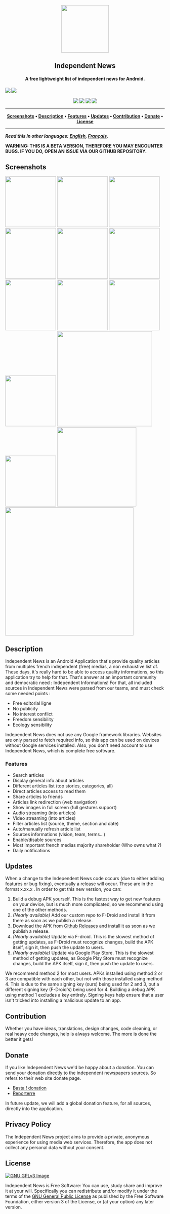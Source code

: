 <p align="center"><img src="java/res/drawable-xxxhdpi/app_logo.png" width="150"/></p>
<h2 align="center"><b>Independent News</b></h2>
<h4 align="center">A free lightweight list of independent news for Android.</h4>

<h4 align="center>Nearly on the Google Play Store and F-Droid !</h4>
<p align="center">
<a href="https://f-droid.org"><img src="https://f-droid.org/wiki/images/0/06/F-Droid-button_get-it-on.png" /></a>
<a href="https://play.google.com/store"><img src="fastlane/metadata/github/image/google-play_get-it-on.png" /></a>
</p>

<p align="center">
<a href="https://github.com/desperu/IndependentNews/releases" alt="GitHub release"><img src="https://img.shields.io/github/release/desperu/IndependentNews.svg" ></a>
<a href="https://www.gnu.org/licenses/gpl-3.0" alt="License: GPLv3"><img src="https://img.shields.io/badge/License-GPL%20v3-blue.svg"></a>
<a href="https://travis-ci.org/desperu/IndependentNews" alt="Build Status"><img src="https://travis-ci.org/desperu/IndependentNews.svg"></a>
<a href="https://hosted.weblate.org/engage/independentnews/" alt="Translation Status"><img src="https://hosted.weblate.org/widgets/independentnews/-/svg-badge.svg"></a>
</p>
<hr>
<p align="center">
<a href="#screenshots">Screenshots</a> &bull; <a href="#description">Description</a>
 &bull; <a href="#features">Features</a> &bull; <a href="#updates">Updates</a>
 &bull; <a href="#contribution">Contribution</a> &bull; <a href="#donate">Donate</a> &bull; <a href="#license">License</a></p>
<hr>

*Read this in other languages: [English](README.md), [Français](README.fr.md).*

<b>WARNING: THIS IS A BETA VERSION, THEREFORE YOU MAY ENCOUNTER BUGS. IF YOU DO, OPEN AN ISSUE VIA OUR GITHUB REPOSITORY.</b>

## Screenshots

[<img src="fastlane/metadata/android/en-US/images/phoneScreenshots/1-top-story.png" width="160" />](fastlane/metadata/android/en-US/images/phoneScreenshots/1-top-story.png)
[<img src="fastlane/metadata/android/en-US/images/phoneScreenshots/2-cat-ecology.png" width="160" />](fastlane/metadata/android/en-US/images/phoneScreenshots/2-cat-ecology.png)
[<img src="fastlane/metadata/android/en-US/images/phoneScreenshots/3-expanded-article.png" width="160" />](fastlane/metadata/android/en-US/images/phoneScreenshots/3-expanded-article.png)
[<img src="fastlane/metadata/android/en-US/images/phoneScreenshots/4-filter-themes.png" width="160" />](fastlane/metadata/android/en-US/images/phoneScreenshots/4-filter-themes.png)
[<img src="fastlane/metadata/android/en-US/images/phoneScreenshots/5-filter-themes-selected.png" width="160" />](fastlane/metadata/android/en-US/images/phoneScreenshots/5-filter-themes-selected.png)
[<img src="fastlane/metadata/android/en-US/images/phoneScreenshots/6-show-article.png" width="160" />](fastlane/metadata/android/en-US/images/phoneScreenshots/6-show-article.png)
[<img src="fastlane/metadata/android/en-US/images/phoneScreenshots/7-show-article-rest.png" width="160" />](fastlane/metadata/android/en-US/images/phoneScreenshots/7-show-article-rest.png)
[<img src="fastlane/metadata/android/en-US/images/phoneScreenshots/8-web-view-page.png" width="160" />](fastlane/metadata/android/en-US/images/phoneScreenshots/8-web-view-page.png)
[<img src="fastlane/metadata/android/en-US/images/phoneScreenshots/9-sources.png" width="160" />](fastlane/metadata/android/en-US/images/phoneScreenshots/9-sources.png)
[<img src="fastlane/metadata/android/en-US/images/phoneScreenshots/10-source-reporterre.png" width="160" />](fastlane/metadata/android/en-US/images/phoneScreenshots/10-source-reporterre.png)
[<img src="fastlane/metadata/android/en-US/images/phoneScreenshots/11-show-image-who-owns-what-landscape.png" width="300" />](fastlane/metadata/android/en-US/images/phoneScreenshots/11-show-image-who-owns-what-landscape.png)
[<img src="fastlane/metadata/android/en-US/images/phoneScreenshots/12-menu-drawer.png" width="160" />](fastlane/metadata/android/en-US/images/phoneScreenshots/12-menu-drawer.png)
[<img src="fastlane/metadata/android/en-US/images/tenInchScreenshots/1-article-list.png" width="250" />](fastlane/metadata/android/en-US/images/tenInchScreenshots/1-article-list.png)
[<img src="fastlane/metadata/android/en-US/images/tenInchScreenshots/2-landscape-show-article.png" width="405" />](fastlane/metadata/android/en-US/images/tenInchScreenshots/2-landscape-show-article.png)

## Description

Independent News is an Android Application that's provide quality articles from multiples french independent (free) medias, a non exhaustive list of.
These days, it's really hard to be able to access quality informations, so this application try to help for that. That's answer at an important community and democratic need : Independent Informations!
For that, all included sources in Independent News were parsed from our teams, and must check some needed points :

* Free editorial ligne
* No publicity
* No interest conflict
* Freedom sensibility
* Ecology sensibility

Independent News does not use any Google framework libraries. Websites are only parsed to fetch required info, so this app can be used on devices without Google services installed.
Also, you don't need account to use Independent News, which is complete free software.

### Features

* Search articles
* Display general info about articles
* Different articles list (top stories, categories, all)
* Direct articles access to read them
* Share articles to friends
* Articles link redirection (web navigation)
* Show images in full screen (full gestures support)
* Audio streaming (into articles)
* Video streaming (into articles)
* Filter articles list (source, theme, section and date)
* Auto/manually refresh article list
* Sources informations (vision, team, terms...)
* Enable/disable sources
* Most important french medias majority shareholder (Who owns what ?)
* Daily notifications

## Updates

When a change to the Independent News code occurs (due to either adding features or bug fixing), eventually a release will occur. These are in the format x.xx.x . In order to get this new version, you can:
 1. Build a debug APK yourself. This is the fastest way to get new features on your device, but is much more complicated, so we recommend using one of the other methods.
 2. *(Nearly available)*  Add our custom repo to F-Droid and install it from there as soon as we publish a release. <!-- TODO add doc for F-Droid beta repo -->
 3. Download the APK from [Github Releases](https://github.com/desperu/IndependentNews/releases) and install it as soon as we publish a release.
 4. *(Nearly available)* Update via F-droid. This is the slowest method of getting updates, as F-Droid must recognize changes, build the APK itself, sign it, then push the update to users.
 5. *(Nearly available)* Update via Google Play Store. This is the slowest method of getting updates, as Google Play Store must recognize changes, build the APK itself, sign it, then push the update to users.


We recommend method 2 for most users. APKs installed using method 2 or 3 are compatible with each other, but not with those installed using method 4.
This is due to the same signing key (ours) being used for 2 and 3, but a different signing key (F-Droid's) being used for 4.
Building a debug APK using method 1 excludes a key entirely. Signing keys help ensure that a user isn't tricked into installing a malicious update to an app.

## Contribution

Whether you have ideas, translations, design changes, code cleaning, or real heavy code changes, help is always welcome.
The more is done the better it gets!

## Donate

If you like Independent News we'd be happy about a donation. You can send your donation directly to the independent newspapers sources. So refers to their web site donate page.

* [Basta ! donation](https://www.bastamag.net/don)
* [Reporterre](https://reporterre.net/spip.php?page=don)

In future update, we will add a global donation feature, for all sources, directly into the application.

## Privacy Policy

The Independent News project aims to provide a private, anonymous experience for using media web services.
Therefore, the app does not collect any personal data without your consent.

## License

[![GNU GPLv3 Image](https://www.gnu.org/graphics/gplv3-127x51.png)](http://www.gnu.org/licenses/gpl-3.0.en.html)  

Independent News is Free Software: You can use, study share and improve it at your
will. Specifically you can redistribute and/or modify it under the terms of the
[GNU General Public License](https://www.gnu.org/licenses/gpl.html) as
published by the Free Software Foundation, either version 3 of the License, or
(at your option) any later version.